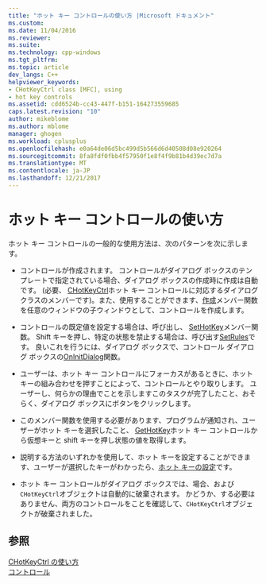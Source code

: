 ```yaml
---
title: "ホット キー コントロールの使い方 |Microsoft ドキュメント"
ms.custom: 
ms.date: 11/04/2016
ms.reviewer: 
ms.suite: 
ms.technology: cpp-windows
ms.tgt_pltfrm: 
ms.topic: article
dev_langs: C++
helpviewer_keywords:
- CHotKeyCtrl class [MFC], using
- hot key controls
ms.assetid: cdd6524b-cc43-447f-b151-164273559685
caps.latest.revision: "10"
author: mikeblome
ms.author: mblome
manager: ghogen
ms.workload: cplusplus
ms.openlocfilehash: e0a64de06d5bc499d5b566d6d40508d08e920264
ms.sourcegitcommit: 8fa8fdf0fbb4f57950f1e8f4f9b81b4d39ec7d7a
ms.translationtype: MT
ms.contentlocale: ja-JP
ms.lasthandoff: 12/21/2017
---
```

# <a name="using-a-hot-key-control"></a>ホット キー コントロールの使い方
ホット キー コントロールの一般的な使用方法は、次のパターンを次に示します。  
  
-   コントロールが作成されます。 コントロールがダイアログ ボックスのテンプレートで指定されている場合、ダイアログ ボックスの作成時に作成は自動です。 (必要、 [CHotKeyCtrl](../mfc/reference/chotkeyctrl-class.md)ホット キー コントロールに対応するダイアログ クラスのメンバーです)。また、使用することができます、[作成](../mfc/reference/chotkeyctrl-class.md#create)メンバー関数を任意のウィンドウの子ウィンドウとして、コントロールを作成します。  
  
-   コントロールの既定値を設定する場合は、呼び出し、 [SetHotKey](../mfc/reference/chotkeyctrl-class.md#sethotkey)メンバー関数。 Shift キーを押し、特定の状態を禁止する場合は、呼び出す[SetRules](../mfc/reference/chotkeyctrl-class.md#setrules)です。 良いこれを行うには、ダイアログ ボックスで、コントロール ダイアログ ボックスの[OnInitDialog](../mfc/reference/cdialog-class.md#oninitdialog)関数。  
  
-   ユーザーは、ホット キー コントロールにフォーカスがあるときに、ホット キーの組み合わせを押すことによって、コントロールとやり取りします。 ユーザーし、何らかの理由でことを示しますこのタスクが完了したこと、おそらく、ダイアログ ボックスにボタンをクリックします。  
  
-   このメンバー関数を使用する必要があります、プログラムが通知され、ユーザーがホット キーを選択したこと、 [GetHotKey](../mfc/reference/chotkeyctrl-class.md#gethotkey)ホット キー コントロールから仮想キーと shift キーを押し状態の値を取得します。  
  
-   説明する方法のいずれかを使用して、ホット キーを設定することができます、ユーザーが選択したキーがわかったら、[ホット キーの設定](../mfc/setting-a-hot-key.md)です。  
  
-   ホット キー コントロールがダイアログ ボックスでは、場合、および`CHotKeyCtrl`オブジェクトは自動的に破棄されます。 かどうか、する必要はありません、両方のコントロールをことを確認して、`CHotKeyCtrl`オブジェクトが破棄されました。  
  
## <a name="see-also"></a>参照  
 [CHotKeyCtrl の使い方](../mfc/using-chotkeyctrl.md)   
 [コントロール](../mfc/controls-mfc.md)

